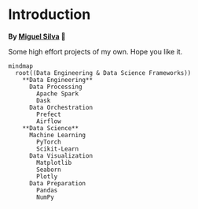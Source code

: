 # Introduction

**By [Miguel Silva](https://miguelsilva.netlify.app/) 🚀**

Some high effort projects of my own. Hope you like it.

```{mermaid}
mindmap
  root((Data Engineering & Data Science Frameworks))
    **Data Engineering**
      Data Processing
        Apache Spark
        Dask
      Data Orchestration
        Prefect
        Airflow
    **Data Science**
      Machine Learning
        PyTorch
        Scikit-Learn
      Data Visualization
        Matplotlib
        Seaborn
        Plotly
      Data Preparation
        Pandas
        NumPy
```

```{tableofcontents}
```
